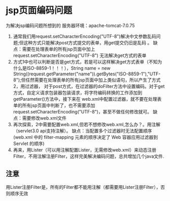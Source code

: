 # jsp页面编码问题
为解决jsp编码问题所想到的
服务器环境：apache-tomcat-7.0.75
1. 通常我们用request.setCharacterEncoding("UTF-8")解决中文参数乱码问题;但这种方式只能解决post方式提交的表单，用get提交仍旧是乱码 。
缺点：需要在处理表单的所有jsp页面中加上request.setCharacterEncoding("UTF-8")
           无法解决get方式的表单
2. 方式1中也可以判断是否是get方式，若是可以这样解决get方式表单（不知为什么是ISO-8859-1！！！），String name = new String((request.getParameter("name")).getBytes("ISO-8859-1"),"UTF-8");但任然需要在处理表单的所有jsp页面中加上类似语句，所以产生了方式2，用过滤器， 对于post方式，在过滤器的doFilter方法中设置编码。对于get方式，自定义请求包装器包装请求，将字符编码转换的工作添加到getParameter()方法中，接下来在 web.xml中配置过滤器，就不要在处理表单的所有jsp页面中判断了，也不需要添加request.setCharacterEncoding("UTF-8")，甚至不做任何修改就可。
缺点：需要修改web.xml文件
3. 再次探索，2中需要配置web.xml,但若不想修改web.xml,怎么办？。用注解（servlet3.0 api支持注解）。
缺点：当配置多个过滤器时无法配置顺序(web.xml 中的 filter-mapping 元素的顺序决定了 Web 容器应用过滤器到 Servlet 的顺序)
4. 再来，用Lister（可以用注解配置Lister，无需修改web.xml）来动态注册Filter，不用注解注册Filter，这样完美解决编码问题，总共增加几个java文件.
## 注意
用Lister注册Filter是，所有的Filter都不能用注解（都需要用Lister注册Filter），否则顺序无效